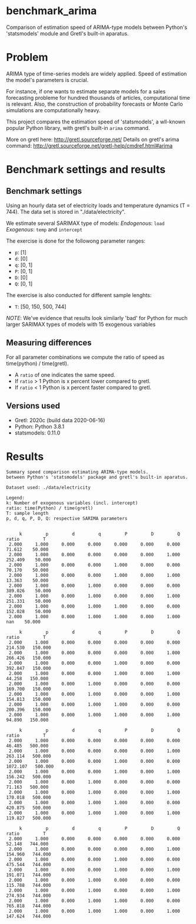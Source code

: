 # benchmark_arima
Comparison of estimation speed of ARIMA-type models between Python's 'statsmodels' module and Gretl's built-in aparatus.

# Problem
ARIMA type of time-series models are widely applied. Speed of estimation the model's parameters is crucial.

For instance, if one wants to estimate separate models for a sales forecasting probleme for hundred thousands of articles, computational time is relevant. Also, the construction of probability forecasts or Monte Carlo simulations are computationally heavy.

This project compares the estimation speed of 'statsmodels', a wll-known popular Python library, with gretl's built-in ```arima``` command.

More on gretl here: http://gretl.sourceforge.net/
Details on gretl's arima command: http://gretl.sourceforge.net/gretl-help/cmdref.html#arima

# Benchmark settings and results
## Benchmark settings
Using an hourly data set of electricity loads and temperature dynamics (T = 744). The data set is stored in "./data/electricity".

We estimate several SARIMAX type of models:
*Endogenous*: ```load```
*Exogenous*: ```temp``` and ```intercept```

The exercise is done for the followong parameter ranges:

- ```p```: [1]
- ```d```: [0]
- ```q```: [0, 1]
- ```P```: [0, 1]
- ```D```: [0]
- ```Q```: [0, 1]

The exercise is also conducted for different sample lenghts:
- ```T```: [50, 150, 500, 744]


*NOTE*: We've evidence that results look similarly 'bad' for Python for much larger SARIMAX types of models with 15 exogenous variables

## Measuring differences
For all parameter combinations we compute the ratio of speed as time(python) / time(gretl).

- A ```ratio``` of one indicates the same speed.
- If ```ratio``` > 1 Python is x percent lower compared to gretl.
- If ```ratio``` < 1 Python is x percent faster compared to gretl.


## Versions used
- Gretl: 2020c (build data 2020-06-16)
- Python: Python 3.8.1
- statsmodels: 0.11.0


# Results
	Summary speed comparison estimating ARIMA-type models.
	between Python's 'statsmodels' package and gretl's built-in aparatus.

	Dataset used: ./data/electricity

	Legend:
	k: Number of exogenous variables (incl. intercept)
	ratio: time(Python) / time(gretl)
	T: sample length
	p, d, q, P, D, Q: respective SARIMA parameters


         k         p         d         q         P         D         Q     ratio         T
     2.000     1.000     0.000     0.000     0.000     0.000     0.000    71.612    50.000
     2.000     1.000     0.000     0.000     0.000     0.000     1.000   252.409    50.000
     2.000     1.000     0.000     0.000     1.000     0.000     0.000    70.170    50.000
     2.000     1.000     0.000     0.000     1.000     0.000     1.000    13.363    50.000
     2.000     1.000     0.000     1.000     0.000     0.000     0.000   389.026    50.000
     2.000     1.000     0.000     1.000     0.000     0.000     1.000   251.331    50.000
     2.000     1.000     0.000     1.000     1.000     0.000     0.000   152.028    50.000
     2.000     1.000     0.000     1.000     1.000     0.000     1.000       nan    50.000

         k         p         d         q         P         D         Q     ratio         T
     2.000     1.000     0.000     0.000     0.000     0.000     0.000   214.530   150.000
     2.000     1.000     0.000     0.000     0.000     0.000     1.000   266.426   150.000
     2.000     1.000     0.000     0.000     1.000     0.000     0.000   392.847   150.000
     2.000     1.000     0.000     0.000     1.000     0.000     1.000    44.258   150.000
     2.000     1.000     0.000     1.000     0.000     0.000     0.000   169.700   150.000
     2.000     1.000     0.000     1.000     0.000     0.000     1.000   154.813   150.000
     2.000     1.000     0.000     1.000     1.000     0.000     0.000   200.396   150.000
     2.000     1.000     0.000     1.000     1.000     0.000     1.000    94.890   150.000

         k         p         d         q         P         D         Q     ratio         T
     2.000     1.000     0.000     0.000     0.000     0.000     0.000    46.485   500.000
     2.000     1.000     0.000     0.000     0.000     0.000     1.000   263.114   500.000
     2.000     1.000     0.000     0.000     1.000     0.000     0.000  1072.107   500.000
     2.000     1.000     0.000     0.000     1.000     0.000     1.000   156.242   500.000
     2.000     1.000     0.000     1.000     0.000     0.000     0.000    71.163   500.000
     2.000     1.000     0.000     1.000     0.000     0.000     1.000   170.018   500.000
     2.000     1.000     0.000     1.000     1.000     0.000     0.000   420.875   500.000
     2.000     1.000     0.000     1.000     1.000     0.000     1.000   119.827   500.000

         k         p         d         q         P         D         Q     ratio         T
     2.000     1.000     0.000     0.000     0.000     0.000     0.000    52.148   744.000
     2.000     1.000     0.000     0.000     0.000     0.000     1.000   154.960   744.000
     2.000     1.000     0.000     0.000     1.000     0.000     0.000   475.544   744.000
     2.000     1.000     0.000     0.000     1.000     0.000     1.000   191.071   744.000
     2.000     1.000     0.000     1.000     0.000     0.000     0.000   115.788   744.000
     2.000     1.000     0.000     1.000     0.000     0.000     1.000   274.934   744.000
     2.000     1.000     0.000     1.000     1.000     0.000     0.000   765.818   744.000
     2.000     1.000     0.000     1.000     1.000     0.000     1.000   147.624   744.000







